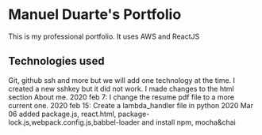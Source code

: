 # Manuel Duarte's Portfolio
This is my professional portfolio. It uses AWS and ReactJS

## Technologies used

Git, github ssh and more but we will add one technology at the time.
I created a new sshkey but it did not work.
I made changes to the html section About me.
2020 feb 7: I change the resume pdf file to a more current one.
2020 feb 15: Create a lambda_handler file in python
2020 Mar 06 added package.js, react.html, package-lock.js,webpack.config.js,babbel-loader and install npm, mocha&chai
